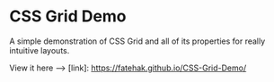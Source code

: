 # CSS Grid Demo

A simple demonstration of CSS Grid and all of its properties for really intuitive layouts.

View it here --> [link]: https://fatehak.github.io/CSS-Grid-Demo/

